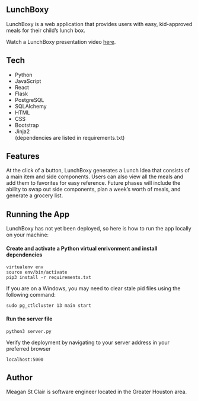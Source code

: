 <h2 class="code-line" data-line-start=0 data-line-end=1 ><a id="LunchBoxy_0"></a>LunchBoxy</h2>
<p class="has-line-data" data-line-start="1" data-line-end="2">LunchBoxy is a web application that provides users with easy, kid-approved meals for their child’s lunch box.</p>
<p class="has-line-data" data-line-start="3" data-line-end="4">Watch a LunchBoxy presentation video <a href="https://youtu.be/EnDWrE_RAqg">here</a>.</p>
<h2 class="code-line" data-line-start=5 data-line-end=6 ><a id="Tech_5"></a>Tech</h2>
<ul>
<li class="has-line-data" data-line-start="6" data-line-end="7">Python</li>
<li class="has-line-data" data-line-start="7" data-line-end="8">JavaScript</li>
<li class="has-line-data" data-line-start="8" data-line-end="9">React</li>
<li class="has-line-data" data-line-start="9" data-line-end="10">Flask</li>
<li class="has-line-data" data-line-start="10" data-line-end="11">PostgreSQL</li>
<li class="has-line-data" data-line-start="11" data-line-end="12">SQLAlchemy</li>
<li class="has-line-data" data-line-start="12" data-line-end="13">HTML</li>
<li class="has-line-data" data-line-start="13" data-line-end="14">CSS</li>
<li class="has-line-data" data-line-start="14" data-line-end="15">Bootstrap</li>
<li class="has-line-data" data-line-start="15" data-line-end="18">Jinja2<br>
(dependencies are listed in requirements.txt)</li>
</ul>
<h2 class="code-line" data-line-start=18 data-line-end=19 ><a id="Features_18"></a>Features</h2>
<p class="has-line-data" data-line-start="19" data-line-end="20">At the click of a button, LunchBoxy generates a Lunch Idea that consists of a main item and side components. Users can also view all the meals and add them to favorites for easy reference. Future phases will include the ability to swap out side components, plan a week’s worth of meals, and generate a grocery list.</p>
<h2 class="code-line" data-line-start=21 data-line-end=22 ><a id="Running_the_App_21"></a>Running the App</h2>
<p class="has-line-data" data-line-start="22" data-line-end="23">LunchBoxy has not yet been deployed, so here is how to run the app locally on your machine:</p>
<h4 class="code-line" data-line-start=23 data-line-end=24 ><a id="Create_and_activate_a_Python_virtual_enrivonment_and_install_dependencies_23"></a>Create and activate a Python virtual enrivonment and install dependencies</h5>
<pre><code class="has-line-data" data-line-start="25" data-line-end="29" class="language-python">virtualenv env
source env/bin/activate
pip3 install -r requirements.txt
</code></pre>
<p class="has-line-data" data-line-start="29" data-line-end="30">If you are on a Windows, you may need to clear stale pid files using the following command:</p>
<pre><code class="has-line-data" data-line-start="31" data-line-end="33" class="language-python">sudo pg_ctlcluster <span class="hljs-number">13</span> main start
</code></pre>
<h4 class="code-line" data-line-start=33 data-line-end=34 ><a id="Run_the_server_file_33"></a>Run the server file</h5>
<pre><code class="has-line-data" data-line-start="35" data-line-end="37" class="language-python">python3 server.py
</code></pre>
<p class="has-line-data" data-line-start="37" data-line-end="38">Verify the deployment by navigating to your server address in your preferred browser</p>
<pre><code class="has-line-data" data-line-start="39" data-line-end="41">localhost:5000
</code></pre>
<h2 class="code-line" data-line-start=41 data-line-end=42 ><a id="Author_41"></a>Author</h2>
<p class="has-line-data" data-line-start="42" data-line-end="43">Meagan St Clair is software engineer located in the Greater Houston area.</p>